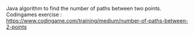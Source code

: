 Java algorithm to find the number of paths between two points.
Codingames exercise : https://www.codingame.com/training/medium/number-of-paths-between-2-points
